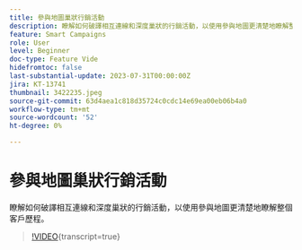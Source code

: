 ```yaml
---
title: 參與地圖巢狀行銷活動
description: 瞭解如何破譯相互連線和深度巢狀的行銷活動，以使用參與地圖更清楚地瞭解整個客戶歷程。
feature: Smart Campaigns
role: User
level: Beginner
doc-type: Feature Vide
hidefromtoc: false
last-substantial-update: 2023-07-31T00:00:00Z
jira: KT-13741
thumbnail: 3422235.jpeg
source-git-commit: 63d4aea1c818d35724c0cdc14e69ea00eb06b4a0
workflow-type: tm+mt
source-wordcount: '52'
ht-degree: 0%

---
```



# 參與地圖巢狀行銷活動

瞭解如何破譯相互連線和深度巢狀的行銷活動，以使用參與地圖更清楚地瞭解整個客戶歷程。

>[!VIDEO](https://video.tv.adobe.com/v/3422235/?learn=on){transcript=true}
